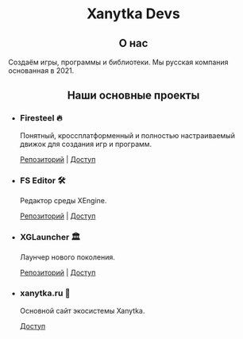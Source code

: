 <h1 align="center">Xanytka Devs</h1>
<h2 align="center">О нас</h2>
<p>Создаём игры, программы и библиотеки. Мы русская компания основанная в 2021.</p>

<h2 align="center">Наши основные проекты</h2>
<ul>
<li>
  <h3>Firesteel 🔥</h3>
  <p>Понятный, кроссплатформенный и полностью настраиваемый движок для создания игр и программ.</p>
  <p>
    <a href="https://github.com/xanytka-devs/firesteel">Репозиторий</a>
    |
    <a href="https://xanytka.ru/firesteel">Доступ</a>
  </p>
</li>
<li>
  <h3>FS Editor 🛠</h3>
  <p>Редактор среды XEngine.</p>
  <p>
    <a href="https://github.com/xanytka-devs/fs-editor">Репозиторий</a>
    |
    <a href="https://xanytka.ru/fs-editor">Доступ</a>
  </p>
</li>
<li>
  <h3>XGLauncher 🏛</h3>
  <p>Лаунчер нового поколения.</p>
  <p>
    <a href="https://github.com/xanytka-devs/xglauncher">Репозиторий</a>
    |
    <a href="https://xgl.xanytka.ru/">Доступ</a>
  </p>
</li>
<li>
  <h3>xanytka.ru 🌌</h3>
  <p>Основной сайт экосистемы Xanytka.</p>
  <p>
    <a href="https://xanytka.ru/">Доступ</a>
  </p>
</li>
</ul>
